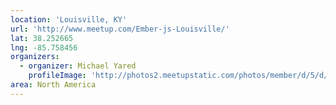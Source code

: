 ```yaml
---
location: 'Louisville, KY'
url: 'http://www.meetup.com/Ember-js-Louisville/'
lat: 38.252665
lng: -85.758456
organizers:
  - organizer: Michael Yared
    profileImage: 'http://photos2.meetupstatic.com/photos/member/d/5/d/6/thumb_240114742.jpeg'
area: North America
---
```

